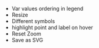
- Var values ordering in legend
- Resize
- Different symbols
- highlight point and label on hover
- Reset Zoom
- Save as SVG
